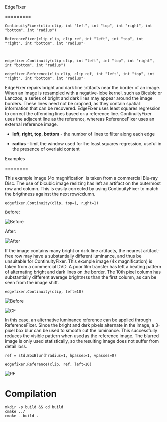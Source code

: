 EdgeFixer

=========



    ContinuityFixer(clip clip, int "left", int "top", int "right", int "bottom", int "radius")

    ReferenceFixer(clip clip, clip ref, int "left", int "top", int "right", int "bottom", int "radius")

    

    edgefixer.Continuity(clip clip, int "left", int "top", int "right", int "bottom", int "radius")

    edgefixer.Reference(clip clip, clip ref, int "left", int "top", int "right", int "bottom", int "radius")



EdgeFixer repairs bright and dark line artifacts near the border of an image. When an image is resampled with a negative-lobe kernel, such as Bicubic or Lanczos, a series of bright and dark lines may appear around the image borders. These lines need not be cropped, as they contain spatial information that can be recovered. EdgeFixer uses least squares regression to correct the offending lines based on a reference line. ContinuityFixer uses the adjacent line as the reference, whereas ReferenceFixer uses an external reference image.



* **left**, **right**, **top**, **bottom** - the number of lines to filter along each edge

* **radius** - limit the window used for the least squares regression, useful in the presence of overlaid content



Examples

========

This example image (4x magnification) is taken from a commercial Blu-ray Disc. The use of bicubic image resizing has left an artifact on the outermost row and column. This is easily corrected by using ContinuityFixer to match the brigthness against the next row/column.



    edgefixer.Continuity(clip, top=1, right=1)



Before:



![Before](https://user-images.githubusercontent.com/2678995/45466794-ebc7e900-b6d0-11e8-944a-1cc3ce4cdf60.png)



After:



![After](https://user-images.githubusercontent.com/2678995/45466793-ebc7e900-b6d0-11e8-9b7e-4cc68e17cc7f.png)



If the image contains many bright or dark line artifacts, the nearest artifact-free row may have a substantially different luminance, and thus be unsuitable for ContinuityFixer. This example image (4x magnification) is taken from a commercial DVD. A poor film transfer has left a beating pattern of alternating bright and dark lines on the border. The 10th pixel column has substantially different average brightness than the first column, as can be seen from the image shift.



    edgefixer.Continuity(clip, left=10)



![Before](https://user-images.githubusercontent.com/2678995/45467300-c688aa00-b6d3-11e8-83e2-3b95d7c8f354.png)

![CF](https://user-images.githubusercontent.com/2678995/45467298-c688aa00-b6d3-11e8-9b65-c77809cfa831.png)



In this case, an alternative luminance reference can be applied through ReferenceFixer. Since the bright and dark pixels alternate in the image, a 3-pixel box blur can be used to smooth out the luminance. This successfully reduces the visible pattern when used as the reference image. The blurred image is only used statistically, so the resulting image does not suffer from detail loss.



    ref = std.BoxBlur(hradius=1, hpasses=1, vpasses=0)

    edgefixer.Reference(clip, ref, left=10)



![RF](https://user-images.githubusercontent.com/2678995/45467299-c688aa00-b6d3-11e8-8729-8b0152245841.png)


# Compilation #
```
mkdir -p build && cd build
cmake ../
cmake --build .
```
